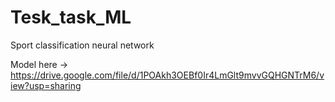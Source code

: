 # Tesk_task_ML
Sport classification neural network

Model here -> https://drive.google.com/file/d/1POAkh3OEBf0Ir4LmGlt9mvvGQHGNTrM6/view?usp=sharing
